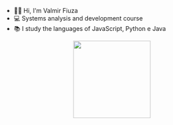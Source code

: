 - 🙋‍♂️  Hi, I'm Valmir Fiuza
- 💻 Systems analysis and development course
- 📚 I study the languages ​​of JavaScript, Python e Java
<div align="center">
  <a href="https://github.com/ValmirRfiuza">
  <img height="180em" src="https://github-readme-stats.vercel.app/api?username=ValmirRfiuza&show_icons=true&theme=dark&include_all_commits=true&count_private=true"/>
</div>




